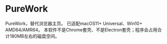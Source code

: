 # PureWork
PureWork，替代浏览器主页。 已适配macOS11+ Universal、Win10+ AMD64/AMR64。 本软件不是Chrome套壳、不是Electron套壳；程序会占用合计180MB左右的磁盘空间。
